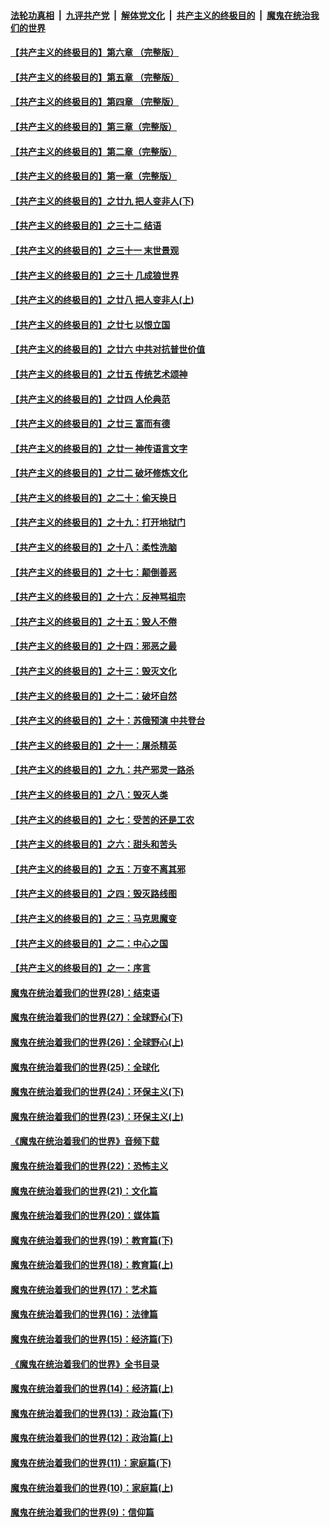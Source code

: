 ####  [法轮功真相](../../../../basic/blob/master/README.md?t=06251602) &nbsp;|&nbsp; [九评共产党](../../../../9ping.md/blob/master/README.md?t=06251602) &nbsp;|&nbsp; [解体党文化](../../../../jtdwh.md/blob/master/README.md?t=06251602)  &nbsp;|&nbsp; [共产主义的终极目的](../../../../gczydzjmd.md/blob/master/README.md?t=06251602) &nbsp;|&nbsp; [魔鬼在统治我们的世界](../../../../mgztzwmdsj.md/blob/master/README.md?t=06251602) 

#### [【共产主义的终极目的】第六章 （完整版）](../pages/nsc422/n11428913.md?t=06251602) 

#### [【共产主义的终极目的】第五章 （完整版）](../pages/nsc422/n11428912.md?t=06251602) 

#### [【共产主义的终极目的】第四章 （完整版）](../pages/nsc422/n11428907.md?t=06251602) 

#### [【共产主义的终极目的】第三章（完整版）](../pages/nsc422/n11428848.md?t=06251602) 

#### [【共产主义的终极目的】第二章（完整版）](../pages/nsc422/n11428831.md?t=06251602) 

#### [【共产主义的终极目的】第一章（完整版）](../pages/nsc422/n11417651.md?t=06251602) 

#### [【共产主义的终极目的】之廿九 把人变非人(下)](../pages/nsc422/n11344140.md?t=06251602) 

#### [【共产主义的终极目的】之三十二 结语](../pages/nsc422/n11360535.md?t=06251602) 

#### [【共产主义的终极目的】之三十一 末世景观](../pages/nsc422/n11351129.md?t=06251602) 

#### [【共产主义的终极目的】之三十 几成狼世界](../pages/nsc422/n11348280.md?t=06251602) 

#### [【共产主义的终极目的】之廿八 把人变非人(上)](../pages/nsc422/n11340492.md?t=06251602) 

#### [【共产主义的终极目的】之廿七 以恨立国](../pages/nsc422/n11336944.md?t=06251602) 

#### [【共产主义的终极目的】之廿六 中共对抗普世价值](../pages/nsc422/n11324785.md?t=06251602) 

#### [【共产主义的终极目的】之廿五 传统艺术颂神](../pages/nsc422/n11296396.md?t=06251602) 

#### [【共产主义的终极目的】之廿四 人伦典范](../pages/nsc422/n11296397.md?t=06251602) 

#### [【共产主义的终极目的】之廿三 富而有德](../pages/nsc422/n11283598.md?t=06251602) 

#### [【共产主义的终极目的】之廿一 神传语言文字](../pages/nsc422/n11263265.md?t=06251602) 

#### [【共产主义的终极目的】之廿二 破坏修炼文化](../pages/nsc422/n11245728.md?t=06251602) 

#### [【共产主义的终极目的】之二十：偷天换日](../pages/nsc422/n11238846.md?t=06251602) 

#### [【共产主义的终极目的】之十九：打开地狱门](../pages/nsc422/n11206376.md?t=06251602) 

#### [【共产主义的终极目的】之十八：柔性洗脑](../pages/nsc422/n11199994.md?t=06251602) 

#### [【共产主义的终极目的】之十七：颠倒善恶](../pages/nsc422/n11179782.md?t=06251602) 

#### [【共产主义的终极目的】之十六：反神骂祖宗](../pages/nsc422/n11166798.md?t=06251602) 

#### [【共产主义的终极目的】之十五：毁人不倦](../pages/nsc422/n11166792.md?t=06251602) 

#### [【共产主义的终极目的】之十四：邪恶之最](../pages/nsc422/n11150249.md?t=06251602) 

#### [【共产主义的终极目的】之十三：毁灭文化](../pages/nsc422/n11135227.md?t=06251602) 

#### [【共产主义的终极目的】之十二：破坏自然](../pages/nsc422/n11135214.md?t=06251602) 

#### [【共产主义的终极目的】之十：苏俄预演 中共登台](../pages/nsc422/n11118424.md?t=06251602) 

#### [【共产主义的终极目的】之十一：屠杀精英](../pages/nsc422/n11118442.md?t=06251602) 

#### [【共产主义的终极目的】之九：共产邪灵一路杀](../pages/nsc422/n11114139.md?t=06251602) 

#### [【共产主义的终极目的】之八：毁灭人类](../pages/nsc422/n11108503.md?t=06251602) 

#### [【共产主义的终极目的】之七：受苦的还是工农](../pages/nsc422/n11101809.md?t=06251602) 

#### [【共产主义的终极目的】之六：甜头和苦头](../pages/nsc422/n11096971.md?t=06251602) 

#### [【共产主义的终极目的】之五：万变不离其邪](../pages/nsc422/n11091285.md?t=06251602) 

#### [【共产主义的终极目的】之四：毁灭路线图](../pages/nsc422/n11086284.md?t=06251602) 

#### [【共产主义的终极目的】之三：马克思魔变](../pages/nsc422/n11061941.md?t=06251602) 

#### [【共产主义的终极目的】之二：中心之国](../pages/nsc422/n11047728.md?t=06251602) 

#### [【共产主义的终极目的】之一：序言](../pages/nsc422/n11086077.md?t=06251602) 

#### [魔鬼在统治着我们的世界(28)：结束语](../pages/nsc422/n10936246.md?t=06251602) 

#### [魔鬼在统治着我们的世界(27)：全球野心(下)](../pages/nsc422/n10928319.md?t=06251602) 

#### [魔鬼在统治着我们的世界(26)：全球野心(上)](../pages/nsc422/n10900318.md?t=06251602) 

#### [魔鬼在统治着我们的世界(25)：全球化](../pages/nsc422/n10788205.md?t=06251602) 

#### [魔鬼在统治着我们的世界(24)：环保主义(下)](../pages/nsc422/n10695307.md?t=06251602) 

#### [魔鬼在统治着我们的世界(23)：环保主义(上)](../pages/nsc422/n10688613.md?t=06251602) 

#### [《魔鬼在统治着我们的世界》音频下载](../pages/nsc422/n10635553.md?t=06251602) 

#### [魔鬼在统治着我们的世界(22)：恐怖主义](../pages/nsc422/n10614727.md?t=06251602) 

#### [魔鬼在统治着我们的世界(21)：文化篇](../pages/nsc422/n10597706.md?t=06251602) 

#### [魔鬼在统治着我们的世界(20)：媒体篇](../pages/nsc422/n10586579.md?t=06251602) 

#### [魔鬼在统治着我们的世界(19)：教育篇(下)](../pages/nsc422/n10564808.md?t=06251602) 

#### [魔鬼在统治着我们的世界(18)：教育篇(上)](../pages/nsc422/n10526970.md?t=06251602) 

#### [魔鬼在统治着我们的世界(17)：艺术篇](../pages/nsc422/n10499093.md?t=06251602) 

#### [魔鬼在统治着我们的世界(16)：法律篇](../pages/nsc422/n10485969.md?t=06251602) 

#### [魔鬼在统治着我们的世界(15)：经济篇(下)](../pages/nsc422/n10469975.md?t=06251602) 

#### [《魔鬼在统治着我们的世界》全书目录](../pages/nsc422/n10464261.md?t=06251602) 

#### [魔鬼在统治着我们的世界(14)：经济篇(上)](../pages/nsc422/n10457370.md?t=06251602) 

#### [魔鬼在统治着我们的世界(13)：政治篇(下)](../pages/nsc422/n10448270.md?t=06251602) 

#### [魔鬼在统治着我们的世界(12)：政治篇(上)](../pages/nsc422/n10444576.md?t=06251602) 

#### [魔鬼在统治着我们的世界(11)：家庭篇(下)](../pages/nsc422/n10440961.md?t=06251602) 

#### [魔鬼在统治着我们的世界(10)：家庭篇(上)](../pages/nsc422/n10435448.md?t=06251602) 

#### [魔鬼在统治着我们的世界(9)：信仰篇](../pages/nsc422/n10432159.md?t=06251602) 

